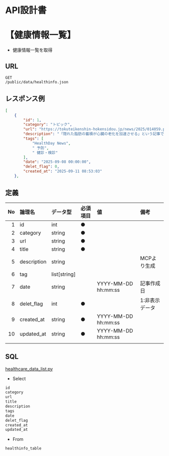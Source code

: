 # API設計書

# 【健康情報一覧】
- 健康情報一覧を取得

## URL
```
GET
/public/data/healthinfo.json
```

## レスポンス例
```json
[
    {
        "id": 1,
        "category": "トピック",
        "url": "https://tokuteikenshin-hokensidou.jp/news/2025/014059.php",
        "description": "「隠れた脂肪の蓄積が心臓の老化を加速させる」という記事では、英国の研究で腸の周りや肝臓・筋肉に蓄積した異所性脂肪（隠れ脂肪）が心臓年齢を実年齢よりも高めることが判明。BMIでは判断できない脂肪の部位や性差が影響を与えるとのこと。",
        "tags": [
            "HealthDay News",
            " 予防",
            " 健診・検診"
        ],
        "date": "2025-09-08 00:00:00",
        "delet_flag": 0,
        "created_at": "2025-09-11 08:53:03"
    },
```

## 定義

|No|論理名|データ型|必須項目|値|備考|
|----:|:---|:---|:---|:---|:---|
|1|id|int|●|||
|2|category|string|●|||
|3|url|string|●|||
|4|title|string|●|||
|5|description|string|||MCPより生成|
|6|tag|list[string]||||
|7|date|string||YYYY-MM-DD hh:mm:ss|記事作成日|
|8|delet_flag|int|●||1:非表示データ|
|9|created_at|string|●|YYYY-MM-DD hh:mm:ss||
|10|updated_at|string|●|YYYY-MM-DD hh:mm:ss||
|||||||

## SQL
[healthcare_data_list.py](../../../../python/healthcare_data_list.py)

- Select
```md
id
category
url
title
description
tags
date
delet_flag
created_at
updated_at
```

- From
```md
healthinfo_table
```